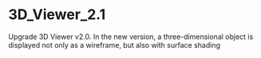 # 3D_Viewer_2.1
Upgrade 3D Viewer v2.0. In the new version, a three-dimensional object is displayed not only as a wireframe, but also with surface shading
